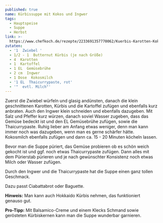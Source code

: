 ```yaml
---
published: true
name: Kürbissuppe mit Kokos und Ingwer
tags:
  - Hauptspeise
  - Suppe
  - Herbst
link: >-
  https://www.chefkoch.de/rezepte/2233691357770062/Kuerbis-Karotten-Kokos-Ingwer-Suppe.html
zutaten:
  - '1  Zwiebel '
  - 1/2 - 1  Butternut Kürbis (je nach Größe)
  - 4  Karotten
  - 1  Kartoffel
  - 1 EL  Gemüsebrühe
  - 2 cm  Ingwer
  - 1 Dose  Kokosmilch
  - '1 EL  Thaicurrypaste, rot'
  - '"  evtl. Milch"'
---
```

Zuerst die Zwiebel würfeln und glasig andünsten, danach die klein geschnittenen Karotten, Kürbis und die Kartoffel zufügen und ebenfalls kurz anbraten. Auch den Ingwer klein schneiden und ebenfalls dazugeben. Mit Salz und Pfeffer kurz würzen, danach soviel Wasser zugeben, dass das Gemüse bedeckt ist und den EL Gemüsebrühe zufügen, sowie die Thaicurrypaste. Ruhig lieber am Anfang etwas weniger, denn man kann immer noch was dazugeben, wenn man es gerne schärfer hätte. Kokosmilch ebenfalls zufügen und dann ca. 15 - 20 Minuten köcheln lassen.

Bevor man die Suppe püriert, das Gemüse probieren ob es schön weich gekocht ist und ggf. noch etwas Thaicurrypaste zufügen. Dann alles mit dem Pürierstab pürieren und je nach gewünschter Konsistenz noch etwas Milch oder Wasser zufügen.

Durch den Ingwer und die Thaicurrypaste hat die Suppe einen ganz tollen Geschmack.

Dazu passt Ciabattabrot oder Baguette. 

**Hinweis:**  Man kann auch Hokkaido Kürbis nehmen, das funktioniert genauso gut. 

**Pro-Tipp:** Mit Balsamico-Creme und einem Klecks Schmand sowie gerösteten Kürbiskernen kann man die Suppe wunderbar garnieren. 
